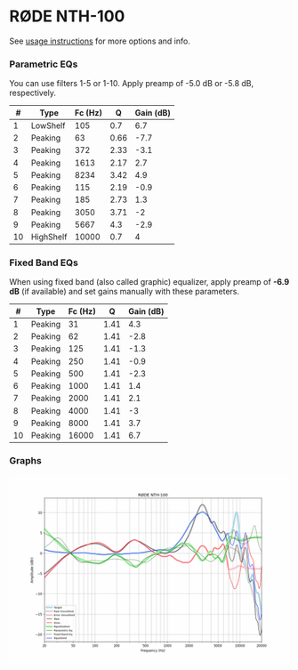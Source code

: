 # RØDE NTH-100
See [usage instructions](https://github.com/jaakkopasanen/AutoEq#usage) for more options and info.

### Parametric EQs
You can use filters 1-5 or 1-10. Apply preamp of -5.0 dB or -5.8 dB, respectively.

|   # | Type      |   Fc (Hz) |    Q |   Gain (dB) |
|-----|-----------|-----------|------|-------------|
|   1 | LowShelf  |       105 | 0.7  |         6.7 |
|   2 | Peaking   |        63 | 0.66 |        -7.7 |
|   3 | Peaking   |       372 | 2.33 |        -3.1 |
|   4 | Peaking   |      1613 | 2.17 |         2.7 |
|   5 | Peaking   |      8234 | 3.42 |         4.9 |
|   6 | Peaking   |       115 | 2.19 |        -0.9 |
|   7 | Peaking   |       185 | 2.73 |         1.3 |
|   8 | Peaking   |      3050 | 3.71 |        -2   |
|   9 | Peaking   |      5667 | 4.3  |        -2.9 |
|  10 | HighShelf |     10000 | 0.7  |         4   |

### Fixed Band EQs
When using fixed band (also called graphic) equalizer, apply preamp of **-6.9 dB** (if available) and set gains manually with these parameters.

|   # | Type    |   Fc (Hz) |    Q |   Gain (dB) |
|-----|---------|-----------|------|-------------|
|   1 | Peaking |        31 | 1.41 |         4.3 |
|   2 | Peaking |        62 | 1.41 |        -2.8 |
|   3 | Peaking |       125 | 1.41 |        -1.3 |
|   4 | Peaking |       250 | 1.41 |        -0.9 |
|   5 | Peaking |       500 | 1.41 |        -2.3 |
|   6 | Peaking |      1000 | 1.41 |         1.4 |
|   7 | Peaking |      2000 | 1.41 |         2.1 |
|   8 | Peaking |      4000 | 1.41 |        -3   |
|   9 | Peaking |      8000 | 1.41 |         3.7 |
|  10 | Peaking |     16000 | 1.41 |         6.7 |

### Graphs
![](./R%C3%98DE%20NTH-100.png)
